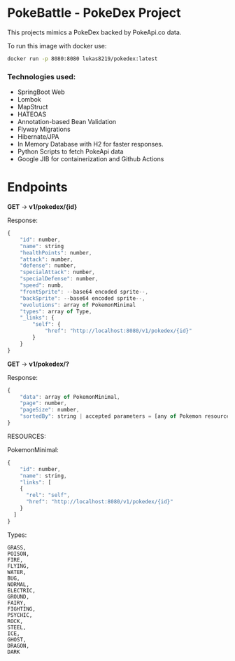 # PokeBattle - PokeDex Project

This projects mimics a PokeDex backed by PokeApi.co data.

To run this image with docker use:

```bash
docker run -p 8080:8080 lukas8219/pokedex:latest
```

### Technologies used:
- SpringBoot Web
- Lombok 
- MapStruct
- HATEOAS
- Annotation-based Bean Validation
- Flyway Migrations
- Hibernate/JPA
- In Memory Database with H2 for faster responses.
- Python Scripts to fetch PokeApi data
- Google JIB for containerization and Github Actions

# Endpoints

**GET** -> **v1/pokedex/{id}** 

Response:

```javascript
{
    "id": number,
    "name": string
    "healthPoints": number,
    "attack": number,
    "defense": number,
    "specialAttack": number,
    "specialDefense": number,
    "speed": numb,
    "frontSprite": --base64 encoded sprite--,
    "backSprite": --base64 encoded sprite--,
    "evolutions": array of PokemonMinimal
    "types": array of Type,
    "_links": {
        "self": {
            "href": "http://localhost:8080/v1/pokedex/{id}"
        }
    }
}
```

**GET** -> **v1/pokedex/?**

Response:
```javascript
{
    "data": array of PokemonMinimal,
    "page": number,
    "pageSize": number,
    "sortedBy": string | accepted parameters = [any of Pokemon resource except Evolution, Types and Sprites]
}
```


RESOURCES: 

PokemonMinimal:
```javascript
{
    "id": number,
    "name": string,
    "links": [
    {
      "rel": "self",
      "href": "http://localhost:8080/v1/pokedex/{id}"
    }
  ]
}
```


Types:

    GRASS,
    POISON,
    FIRE,
    FLYING,
    WATER,
    BUG,
    NORMAL,
    ELECTRIC,
    GROUND,
    FAIRY,
    FIGHTING,
    PSYCHIC,
    ROCK,
    STEEL,
    ICE,
    GHOST,
    DRAGON,
    DARK
